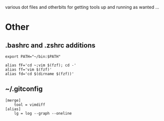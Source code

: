 various dot files and otherbits for getting tools up and running as wanted ...

# Other

## .bashrc and .zshrc additions

```
export PATH="~/bin:$PATH"

alias fF='cd ~;vim $(fzf); cd -'
alias ff='vim $(fzf)'
alias fd='cd $(dirname $(fzf))'
```

## ~/.gitconfig
```
[merge]
    tool = vimdiff
[alias]
    lg = log --graph --oneline
```

